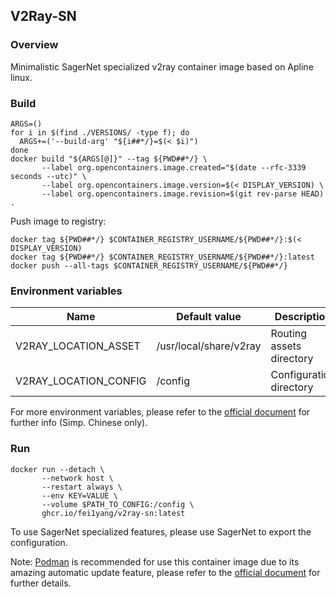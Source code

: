 ## V2Ray-SN

### Overview

Minimalistic SagerNet specialized v2ray container image based on Apline linux.

### Build

```
ARGS=()
for i in $(find ./VERSIONS/ -type f); do
  ARGS+=('--build-arg' "${i##*/}=$(< $i)")
done
docker build "${ARGS[@]}" --tag ${PWD##*/} \
       --label org.opencontainers.image.created="$(date --rfc-3339 seconds --utc)" \
       --label org.opencontainers.image.version=$(< DISPLAY_VERSION) \
       --label org.opencontainers.image.revision=$(git rev-parse HEAD) .
```

Push image to registry:

```
docker tag ${PWD##*/} $CONTAINER_REGISTRY_USERNAME/${PWD##*/}:$(< DISPLAY_VERSION)
docker tag ${PWD##*/} $CONTAINER_REGISTRY_USERNAME/${PWD##*/}:latest
docker push --all-tags $CONTAINER_REGISTRY_USERNAME/${PWD##*/}
```

### Environment variables

| Name | Default value | Description |
| --- | --- | --- |
| V2RAY_LOCATION_ASSET | /usr/local/share/v2ray | Routing assets directory |
| V2RAY_LOCATION_CONFIG | /config | Configuration directory |

For more environment variables, please refer to the [official document](https://www.v2fly.org/config/env.html) for further info (Simp. Chinese only).

### Run

```
docker run --detach \
       --network host \
       --restart always \
       --env KEY=VALUE \
       --volume $PATH_TO_CONFIG:/config \
       ghcr.io/fei1yang/v2ray-sn:latest
```

To use SagerNet specialized features, please use SagerNet to export the configuration.

Note: [Podman](https://podman.io/) is recommended for use this container image due to its amazing automatic update feature, please refer to the [official document](https://docs.podman.io/en/latest/markdown/podman-auto-update.1.html) for further details.
